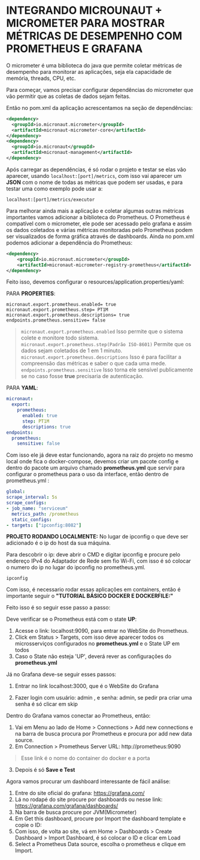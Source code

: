 # INTEGRANDO MICROUNAUT + MICROMETER PARA MOSTRAR MÉTRICAS DE DESEMPENHO COM PROMETHEUS E GRAFANA

O micrometer é uma biblioteca do java que permite coletar métricas de desempenho para monitorar as aplicações, seja ela capacidade de memória, threads, CPU, etc.

Para começar, vamos precisar configurar dependências do micrometer que vão permitir que as coletas de dados sejam feitas. 

Então no pom.xml da aplicação acrescentamos na seção de dependências:
````xml
<dependency>
  <groupId>io.micronaut.micrometer</groupId>
  <artifactId>micronaut-micrometer-core</artifactId>
</dependency>
<dependency>
  <groupId>io.micronaut</groupId>
  <artifactId>micronaut-management</artifactId>
</dependency>
````

Após carregar as dependências, é só rodar o projeto e testar se elas vão aparecer, usando `localhost:[port]/metrics`, com isso vai aparecer um **JSON** com o nome de todas as métricas que podem ser usadas, e para testar uma como exemplo pode usar a: 
    
    localhost:[port]/metrics/executor

Para melhorar ainda mais a aplicação e coletar algumas outras métricas importantes vamos adicionar a biblioteca do Prometheus. O Prometheus é compatível com o micrometer, ele pode ser acessado pelo grafana e assim os dados coletados e várias métricas monitoradas pelo Prometheus podem ser visualizados de forma gráfica através de dashboards.
Ainda no pom.xml podemos adicionar a dependência do Prometheus:
```xml
<dependency>
    <groupId>io.micronaut.micrometer</groupId>
    <artifactId>micronaut-micrometer-registry-prometheus</artifactId>
</dependency>
````

Feito isso, devemos configurar o resources/application.properties/yaml:

PARA **PROPERTIES**:
````properties
micronaut.export.prometheus.enabled= true
micronaut.export.prometheus.step= PT1M
micronaut.export.prometheus.descriptions= true
endpoints.prometheus.sensitive= false
````

> `micronaut.export.prometheus.enabled` Isso permite que o sistema colete e monitore todo sistema.
> `micronaut.export.prometheus.step(Padrão ISO-8601)` Permite que os dados sejam coletados de 1 em 1 minuto.
> ``micronaut.export.prometheus.descriptions`` Isso é para facilitar a compreensão das métricas e saber o que cada uma mede.
> `endpoints.prometheus.sensitive` Isso torna ele sensível publicamente se no caso fosse **true** precisaria de autenticação.

PARA **YAML**:
````yaml
micronaut:
  export:
    prometheus:
      enabled: true
      step: PT1M
      descriptions: true
endpoints:
  prometheus:
    sensitive: false
````
Com isso ele já deve estar funcionando, agora na raiz do projeto no mesmo local onde fica o docker-compose, devemos criar um pacote config e dentro do pacote um arquivo chamado **prometheus.yml** que servir para configurar o prometheus para o uso da interface, então dentro de prometheus.yml :
````yaml
global:
scrape_interval: 5s
scrape_configs:
- job_name: "serviceum"
  metrics_path: /prometheus
  static_configs:
- targets: ["ipconfig:8082"] 
````
**PROJETO RODANDO LOCALMENTE:** No lugar de ipconfig o que deve ser adicionado é o ip do host da sua máquina.

Para descobrir o ip: deve abrir o CMD e digitar ipconfig e procure pelo endereço IPv4 do Adaptador de Rede sem fio Wi-Fi, com isso é só colocar o numero do ip no lugar do ipconfig no prometheus.yml.
````shell
ipconfig
````
Com isso, é necessario rodar essas aplicações em containers, então é importante seguir o **"TUTORIAL BÁSICO DOCKER E DOCKERFILE:"**

Feito isso é so seguir esse passo a passo:

Deve verificar se o Prometheus está com o state **UP**:
1. Acesse o link: localhost:9090, para entrar no WebSite do Prometheus.
2. Click em Status > Targets, com isso deve aparecer todos os microsserviços configurados no **prometheus.yml** e o State UP em todos
3. Caso o State não esteja 'UP', deverá rever as configurações do **prometheus.yml**

Já no Grafana deve-se seguir esses passos:
1. Entrar no link localhost:3000, que é o WebSite do Grafana

2. Fazer login com usuário: admin , e senha: admin, se pedir pra criar uma senha é só clicar em skip

Dentro do Grafana vamos conectar ao Prometheus, então:
1. Vai em Menu ao lado de Home > Connections > Add new connections e na barra de busca procura por Prometheus e procura por add new data source.
2. Em Connection > Prometheus Server URL: http://prometheus:9090
> Esse link é o nome do container do docker e a porta
3. Depois é só **Save e Test**

Agora vamos procurar um dashboard interessante de fácil análise:

1. Entre do site oficial do grafana: https://grafana.com/
2. Lá no rodapé do site procure por dashboards ou nesse link: https://grafana.com/grafana/dashboards/
3. Na barra de busca procure por JVM(Micrometer)
4. Em Get this dashboard,  procure por Import the dashboard template e copie o ID:
5. Com isso, de volta ao site, vá em Home > Dashboards > Create Dashboard > Import Dashboard, é só colocar o ID e clicar em Load
6. Select a Prometheus Data source,  escolha o prometheus e clique em Import.
